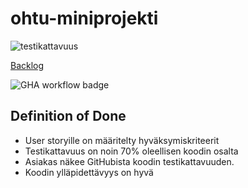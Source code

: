 # ohtu-miniprojekti

![testikattavuus](https://user-images.githubusercontent.com/101889891/205911396-ad56f078-fe7d-46e5-bf43-9902841cbcd0.png)


[Backlog](https://docs.google.com/spreadsheets/d/1Otvn0MgeJhJgBoKedaaNOIOoLDglO9RI1a-f7RCdokQ/edit?usp=sharing)

![GHA workflow badge](https://github.com/sohvip/ohtu-miniprojekti/workflows/CI/badge.svg)
## Definition of Done

- User storyille on määritelty hyväksymiskriteerit
- Testikattavuus on noin 70% oleellisen koodin osalta
- Asiakas näkee GitHubista koodin testikattavuuden.
- Koodin ylläpidettävyys on hyvä 


